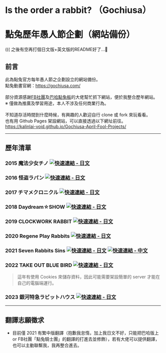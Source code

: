 # Is the order a rabbit? （Gochiusa）
# 點兔歷年愚人節企劃（網站備份）
((( 之後有空再打個日文版+英文版的README好了...🤔

## 前言
此為點兔官方每年愚人節之企劃設立的網站備份。<br>
點兔動畫官網：https://gochiusa.com/<br>
<br>
部分資源感謝[FB社團](https://www.facebook.com/groups/1473402019387376)及[巴哈點兔板](https://forum.gamer.com.tw/A.php?bsn=45294)的大佬幫忙抓下網站，便於我整合歷年網站。<br>
※ 僅做為推廣及學習用途，本人不涉及任何商業行為。<br>
<br>
不知道存活時間到什麼時候，有興趣的人歡迎自行 clone 或 fork 來玩看看。<br>
也有用 Github Pages 架設網站，可以直接透過以下網址前往。<br>
https://kalinlai-void.github.io/Gochiusa-April-Fool-Projects/<br>

---
## 歷年清單

### 2015 魔法少女チノ [![快速連結 - 日文](https://img.shields.io/badge/快速連結-日文原版-blue)](https://kalinlai-void.github.io/Gochiusa-April-Fool-Projects/gochiusa2015/index.html)

### 2016 怪盗ラパン [![快速連結 - 日文](https://img.shields.io/badge/快速連結-日文原版-blue)](https://kalinlai-void.github.io/Gochiusa-April-Fool-Projects/gochiusa2016/index.html)

### 2017 チマメクロニクル [![快速連結 - 日文](https://img.shields.io/badge/快速連結-日文原版-blue)](https://kalinlai-void.github.io/Gochiusa-April-Fool-Projects/gochiusa2017/index.html) 

### 2018 Daydream☆SHOW [![快速連結 - 日文](https://img.shields.io/badge/快速連結-日文原版-blue)](https://kalinlai-void.github.io/Gochiusa-April-Fool-Projects/gochiusa2018/index.html)

### 2019 CLOCKWORK RABBIT [![快速連結 - 日文](https://img.shields.io/badge/快速連結-日文原版-blue)](https://kalinlai-void.github.io/Gochiusa-April-Fool-Projects/gochiusa2019/index.html)

### 2020 Regene Play Rabbits [![快速連結 - 日文](https://img.shields.io/badge/快速連結-日文原版-blue)](https://kalinlai-void.github.io/Gochiusa-April-Fool-Projects/gochiusa2020/index.html)

### 2021 Seven Rabbits Sins [![快速連結 - 日文](https://img.shields.io/badge/快速連結-日文原版-blue)](https://kalinlai-void.github.io/Gochiusa-April-Fool-Projects/gochiusa2021/ja/index.html)  [![快速連結 - 中文](https://img.shields.io/badge/快速連結-中文版-active)](https://kalinlai-void.github.io/Gochiusa-April-Fool-Projects/gochiusa2021/zh-tw/index.html)

### 2022 TAKE OUT BLUE BIRD [![快速連結 - 日文](https://img.shields.io/badge/快速連結-日文原版-blue)](https://kalinlai-void.github.io/Gochiusa-April-Fool-Projects/gochiusa2022/ja/index.html)
> 這年有使用 Cookies 來儲存資料，因此可能需要架設簡單的 server 才能在自己的電腦端運行。

### 2023 銀河特急ラビットハウス [![快速連結 - 日文](https://img.shields.io/badge/快速連結-日文原版-blue)](https://kalinlai-void.github.io/Gochiusa-April-Fool-Projects/gochiusa2023/index.html)

---
## 翻譯志願徵求
- 目前僅 2021 有繁中版翻譯（抱歉我怠惰，加上我日文不好，只能把巴哈版上 or FB社團「點兔騎士團」的翻譯的打進去並修飾），若有大佬可以提供翻譯，也可以主動聯繫我，我再整合進去。